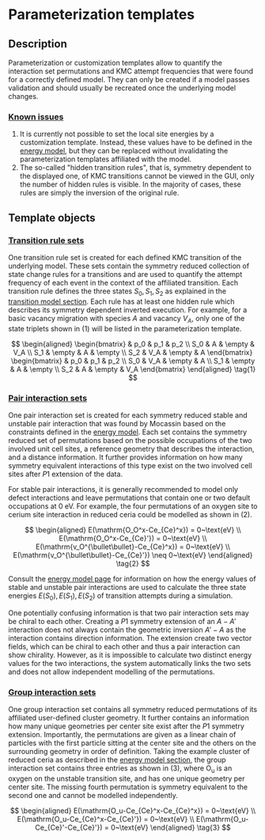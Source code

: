 # Parameterization templates

## Description

Parameterization or customization templates allow to quantify the interaction set permutations and KMC attempt frequencies that were found for a correctly defined model. They can only be created if a model passes validation and should usually be recreated once the underlying model changes.

### [**Known issues**](#known-issues)

1. It is currently not possible to set the local site energies by a customization template. Instead, these values have to be defined in the [energy model](./energy-model.md), but they can be replaced without invalidating the parameterization templates affiliated with the model.
2. The so-called "hidden transition rules", that is, symmetry dependent to the displayed one, of KMC transitions cannot be viewed in the GUI, only the number of hidden rules is visible. In the majority of cases, these rules are simply the inversion of the original rule.

## Template objects

### [Transition rule sets](#transition-rule-sets)

One transition rule set is created for each defined KMC transition of the underlying model. These sets contain the symmetry reduced collection of state change rules for a transitions and are used to quantify the attempt frequency of each event in the context of the affiliated transition. Each transition rule defines the three states $S_0,S_1,S_2$ as explained in the [transition model section](./transition-model.md). Each rule has at least one hidden rule which describes its symmetry dependent inverted execution. For example, for a basic vacancy migration with species $A$ and vacancy $V_A$, only one of the state triplets shown in (1) will be listed in the parameterization template.

$$
\begin{aligned}
    \begin{bmatrix}
        & p_0 & p_1 & p_2 \\
        S_0 & A & \empty & V_A \\
        S_1 & \empty & A & \empty \\
        S_2 & V_A & \empty & A
    \end{bmatrix}
    \begin{bmatrix}
        & p_0 & p_1 & p_2 \\
        S_0 & V_A & \empty & A \\
        S_1 & \empty & A & \empty \\
        S_2 & A & \empty & V_A
    \end{bmatrix}
\end{aligned}
\tag{1}
$$

### [Pair interaction sets](#stable-pair-interaction-sets)

One pair interaction set is created for each symmetry reduced stable and unstable pair interaction that was found by Mocassin based on the constraints defined in the [energy model](./energy-model.md). Each set contains the symmetry reduced set of permutations based on the possible occupations of the two involved unit cell sites, a reference geometry that describes the interaction, and a distance information. It further provides information on how many symmetry equivalent interactions of this type exist on the two involved cell sites after $P1$ extension of the data. 

For stable pair interactions, it is generally recommended to model only defect interactions and leave permutations that contain one or two default occupations at 0 eV. For example, the four permutations of an oxygen site to cerium site interaction in reduced ceria could be modelled as shown in (2).

$$
\begin{aligned}
    E(\mathrm{O_O^x-Ce_{Ce}^x}) = 0~\text{eV} \\
    E(\mathrm{O_O^x-Ce_{Ce}'}) = 0~\text{eV}  \\
    E(\mathrm{v_O^{\bullet\bullet}-Ce_{Ce}^x}) = 0~\text{eV}  \\
    E(\mathrm{v_O^{\bullet\bullet}-Ce_{Ce}'}) \neq 0~\text{eV}
\end{aligned}
\tag{2}
$$

Consult the [energy model page](./energy-model.md) for information on how the energy values of stable and unstable pair interactions are used to calculate the three state energies $E(S_0),E(S_1),E(S_2)$ of transition attempts during a simulation.

One potentially confusing information is that two pair interaction sets may be chiral to each other. Creating a $P1$ symmetry extension of an $A-A'$ interaction does not always contain the geometric inversion $A'-A$ as the interaction contains direction information. The extension create two vector fields, which can be chiral to each other and thus a pair interaction can show chirality. However, as it is impossible to calculate two distinct energy values for the two interactions, the system automatically links the two sets and does not allow independent modelling of the permutations.

### [Group interaction sets](#group-interaction-sets)

One group interaction set contains all symmetry reduced permutations of its affiliated user-defined cluster geometry. It further contains an information how many unique geometries per center site exist after the $P1$ symmetry extension. Importantly, the permutations are given as a linear chain of particles with the first particle sitting at the center site and the others on the surrounding geometry in order of definition. Taking the example cluster of reduced ceria as described in the [energy model section](./energy-model.md), the group interaction set contains three entries as shown in (3), where $\mathrm{O_u}$ is an oxygen on the unstable transition site, and has one unique geometry per center site. The missing fourth permutation is symmetry equivalent to the second one and cannot be modelled independently.

$$
\begin{aligned}
    E(\mathrm{O_u-Ce_{Ce}^x-Ce_{Ce}^x}) = 0~\text{eV} \\
    E(\mathrm{O_u-Ce_{Ce}^x-Ce_{Ce}'}) = 0~\text{eV}  \\
    E(\mathrm{O_u-Ce_{Ce}'-Ce_{Ce}'}) = 0~\text{eV}
\end{aligned}
\tag{3}
$$

